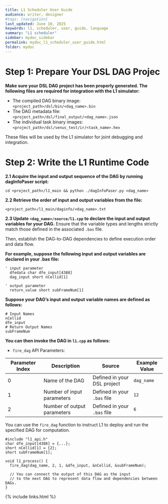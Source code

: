 ```yaml
---
title: L1 Scheduler User Guide
audience: writer, designer
#tags: [navigation]
last_updated: June 10, 2025
keywords: l1, scheduler, user, guide, language
summary: "L1 scheduler"
sidebar: mydoc_sidebar
permalink: mydoc_l1_scheduler_user_guide.html
folder: mydoc
---
```



# Step 1: Prepare Your DSL DAG Projec

**Make sure your DSL DAG project has been properly generated. The following files are required for integration with the L1 simulator:**

* The compiled DAG binary image: `<project_path>/dsl/bin/<dag_name>.bin`
* The DAG metadata file: `<project_path>/dsl/final_output/<dag_name>.json`
* The individual task binary images: `<project_path>/dsl/venus_test/ir/<task_name>.hex`

These files will be used by the L1 simulator for joint debugging and integration.

# Step 2: Write the L1 Runtime Code

**2.1 Acquire the input and output sequence of the DAG by running dagInfoPaser script:**

```cd <project_path>/l1_main && python ./dagInfoPaser.py <dag_name>```

**2.2 Retrieve the order of input and output variables from the file:**

`<project_path>/l1_main/daginfo/<dag_name>.txt`

**2.3 Update `<dag_name>/source/l1.cpp` to declare the input and output variables for your DAG.** Ensure that the variable types and lengths strictly match those defined in the associated `.bas` file.

Then, establish the DAG-to-DAG dependencies to define execution order and data flow.

**For example, suppose the following input and output variables are declared in your .bas file:**

    ' input parameter
      dfedata char dfe_input[4388]
      dag_input short nCellid[1]
    
    ' output parameter
      return_value short subFrameNum[1]

**Suppose your DAG’s input and output variable names are defined as follows:**

    # Input Names
    nCellid
    dfe_input
    # Return Output Names
    subFrameNum

**You can then invoke the DAG in `l1.cpp` as follows:**

* `fire_dag` API Parameters:

| Parameter Index | Description | Source | Example Value |
| --- | --- | --- | --- |
| 0   | Name of the DAG | Defined in your DSL project | `dag_name` |
| 1   | Number of input parameters | Defined in your `.bas` file | `12` |
| 2   | Number of output parameters | Defined in your `.bas` file | `6` |

You can use the `fire_dag` function to instruct L1 to deploy and run the specified DAG for computation.

    #include "l1_api.h"
    char dfe_input[4388] = {...};
    short nCellid[1] = {2};
    short subFrameNum[1];
    
    void l1_process() {
      fire_dag(dag_name, 2, 1, &dfe_input, &nCellid, &subFrameNum);
    
      // You can connect the output of this DAG as the input
      // to the next DAG to represent data flow and dependencies between DAGs.
    }


{% include links.html %}
